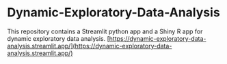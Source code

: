 # Dynamic-Exploratory-Data-Analysis
This repository contains a Streamlit python app and a Shiny R app for dynamic exploratory data analysis.
[https://dynamic-exploratory-data-analysis.streamlit.app/](https://dynamic-exploratory-data-analysis.streamlit.app/)